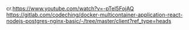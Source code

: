 cr.https://www.youtube.com/watch?v=-pTel5FojAQ
https://gitlab.com/codeching/docker-multicontainer-application-react-nodejs-postgres-nginx-basic/-/tree/master/client?ref_type=heads
